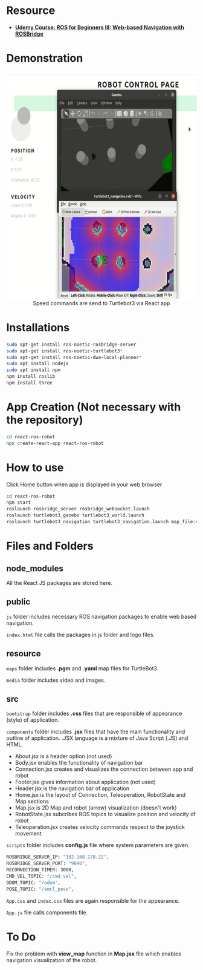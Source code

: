 # Resource
- **[Udemy Course: ROS for Beginners III: Web-based Navigation with ROSBridge](https://www.udemy.com/course/ros-web-nav/)**

# Demonstration
<p align="center">
  <img width="600" height="600" src="resource/media/react_turtle.gif">
  <br>Speed commands are send to Turtlebot3 via React app 
</p>

# Installations
```bash
sudo apt-get install ros-noetic-rosbridge-server
sudo apt-get install ros-noetic-turtlebot3*
sudo apt-get install ros-noetic-dwa-local-planner*
sudo apt install nodejs
sudo apt install npm
npm install roslib
npm install three
```

# App Creation (Not necessary with the repository)
```bash
cd react-ros-robot
npx create-react-app react-ros-robot
```

# How to use
Click Home button when app is displayed in your web browser 
```bash
cd react-ros-robot
npm start
roslaunch rosbridge_server rosbridge_websocket.launch
roslaunch turtlebot3_gazebo turtlebot3_world.launch
roslaunch turtlebot3_navigation turtlebot3_navigation.launch map_file:=/home/oben-n/react-ros-robot/resource/maps/map.yaml
```

# Files and Folders
## node_modules
All the React JS packages are stored here.

## public
`js` folder includes necessary ROS navigation packages to enable web based navigation.

`index.html` file calls the packages in js folder and logo files.

## resource
`maps` folder includes **.pgm** and **.yaml** map files for TurtleBot3.

`media` folder includes video and images.

## src
`bootstrap` folder includes **.css** files that are responsible of appearance (style) of application.

`components` folder includes **.jsx** files that have the main functionality and outline of application. .JSX language is a mixture of Java Script (.JS) and HTML. 
- About.jsx is a header option (not used)
- Body.jsx enables the functionality of navigation bar
- Connection.jsx creates and visualizes the connection between app and robot 
- Footer.jsx gives information about application (not used)
- Header.jsx is the navigation bar of application
- Home.jsx is the layout of Connection, Teleoperation, RobotState and Map sections      
- Map.jsx is 2D Map and robot (arrow) visualization (doesn't work)          
- RobotState.jsx subcribes ROS topics to visualize position and velocity of robot  
- Teleoperation.jsx creates velocity commands respect to the joystick movement

`scripts` folder includes **config.js** file where system parameters are given.
```bash
ROSBRIDGE_SERVER_IP: "192.168.178.22",
ROSBRIDGE_SERVER_PORT: "9090",
RECONNECTION_TIMER: 3000,
CMD_VEL_TOPIC: "/cmd_vel",
ODOM_TOPIC: "/odom",
POSE_TOPIC: "/amcl_pose",
```

`App.css` and `index.css` files are again responsible for the appearance.

`App.js` file calls components file.


# To Do
Fix the problem with **view_map** function in **Map.jsx** file which enables navigation visualization of the robot.
